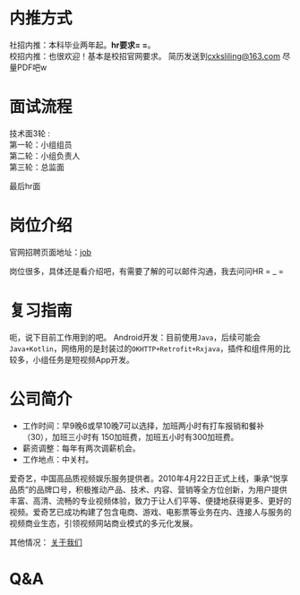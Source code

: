 # 内推方式

社招内推：本科毕业两年起。**hr要求= =**。<br/>
校招内推：也很欢迎！基本是校招官网要求。
简历发送到[cxksliling@163.com](mailto:http://cxksliling@163.com) 尽量PDF吧w

# 面试流程

技术面3轮 :<br/>
第一轮：小组组员<br/>
第二轮：小组负责人<br/>
第三轮：总监面<br/>

最后hr面


# 岗位介绍

官网招聘页面地址：[job](https://zhaopin.iqiyi.com/job-index.html)

岗位很多，具体还是看介绍吧，有需要了解的可以邮件沟通，我去问问HR = _ =

# 复习指南

呃，说下目前工作用到的吧。
Android开发：目前使用`Java`，后续可能会`Java+Kotlin`，网络用的是封装过的`OKHTTP+Retrofit+Rxjava`，插件和组件用的比较多，小组任务是短视频App开发。

# 公司简介


* 工作时间：早9晚6或早10晚7可以选择，加班两小时有打车报销和餐补（30），加班三小时有 150加班费，加班五小时有300加班费。
* 薪资调整：每年有两次调薪机会。
* 工作地点：中关村。
  

爱奇艺，中国高品质视频娱乐服务提供者。2010年4月22日正式上线，秉承“悦享品质”的品牌口号，积极推动产品、技术、内容、营销等全方位创新，为用户提供丰富、高清、流畅的专业视频体验，致力于让人们平等、便捷地获得更多、更好的视频。爱奇艺已成功构建了包含电商、游戏、电影票等业务在内、连接人与服务的视频商业生态，引领视频网站商业模式的多元化发展。



其他情况：
[关于我们](https://zhaopin.iqiyi.com/about-us.html)

# Q&A

